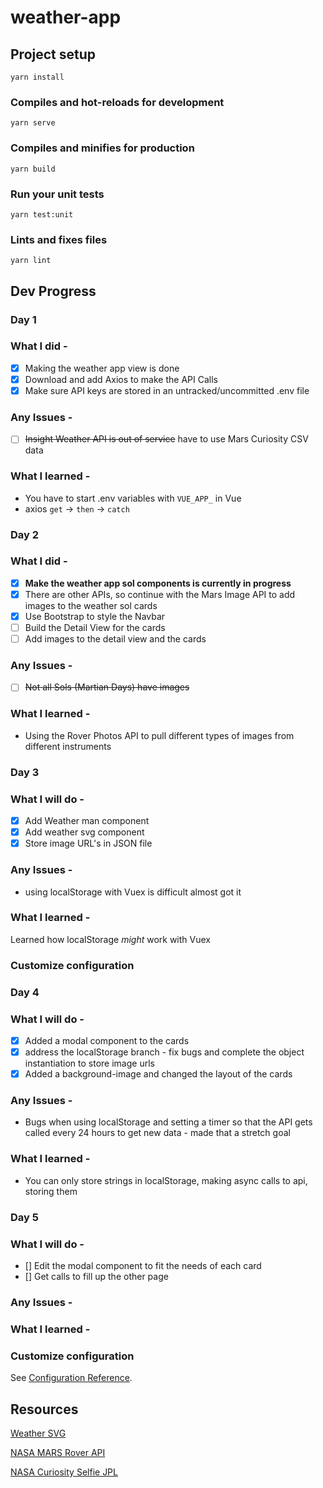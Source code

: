 # weather-app

## Project setup

```
yarn install
```

### Compiles and hot-reloads for development

```
yarn serve
```

### Compiles and minifies for production

```
yarn build
```

### Run your unit tests

```
yarn test:unit
```

### Lints and fixes files

```
yarn lint
```

## Dev Progress

### Day 1

### What I did -

- [x] Making the weather app view is done
- [x] Download and add Axios to make the API Calls
- [x] Make sure API keys are stored in an untracked/uncommitted .env file

### Any Issues -

- [ ] ~~Insight Weather API is out of service~~ have to use Mars Curiosity CSV data

### What I learned -

- You have to start .env variables with `VUE_APP_` in Vue
- axios `get` -> `then` -> `catch`

### Day 2

### What I did -

- [x] **Make the weather app sol components is currently in progress**
- [x] There are other APIs, so continue with the Mars Image API to add images to the weather sol cards
- [x] Use Bootstrap to style the Navbar
- [ ] Build the Detail View for the cards
- [ ] Add images to the detail view and the cards

### Any Issues -

- [ ] ~~Not all Sols (Martian Days) have images~~

### What I learned -

- Using the Rover Photos API to pull different types of images from different instruments

### Day 3

### What I will do -

- [x] Add Weather man component
- [x] Add weather svg component
- [x] Store image URL's in JSON file

### Any Issues -

- using localStorage with Vuex is difficult almost got it

### What I learned -

Learned how localStorage _might_ work with Vuex

### Customize configuration

### Day 4

### What I will do -

- [x] Added a modal component to the cards
- [x] address the localStorage branch - fix bugs and complete the object instantiation to store image urls
- [x] Added a background-image and changed the layout of the cards

### Any Issues -

- Bugs when using localStorage and setting a timer so that the API gets called every 24 hours to get new data - made that a stretch goal

### What I learned -

- You can only store strings in localStorage, making async calls to api, storing them

### Day 5

### What I will do -

- [] Edit the modal component to fit the needs of each card
- [] Get calls to fill up the other page

### Any Issues -

### What I learned -

### Customize configuration

See [Configuration Reference](https://cli.vuejs.org/config/).

## Resources

[Weather SVG](https://www.amcharts.com/free-animated-svg-weather-icons/)

[NASA MARS Rover API](https://api.nasa.gov/)

[NASA Curiosity Selfie JPL](https://www.jpl.nasa.gov/images/pia22486-curiositys-dusty-selfie)
